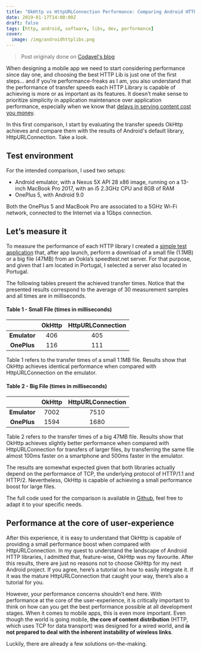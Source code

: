 ```yaml
---
title: "OkHttp vs HttpURLConnection Performance: Comparing Android HTTP Libraries"
date: 2019-01-17T14:00:00Z
draft: false
tags: [http, android, software, libs, dev, performance]
cover:
  image: /img/androidhttplibs.png
---
```


> Post originaly done on [Codavel's blog](https://blog.codavel.com/android-http-libraries-performance-comparison-okhttp-vs.-httpurlconnection)

When designing a mobile app we need to start considering performance since day one, and choosing the best HTTP Lib is just one of the first steps… and if you’re performance-freaks as I am, you also understand that the performance of transfer speeds each HTTP Library is capable of achieving is more or as important as its features. It doesn’t make sense to prioritize simplicity in application maintenance over application performance, especially when we know that [delays in serving content cost you money](https://blog.codavel.com/mobile-app-performance-1-sec-delay).

In this first comparison, I start by evaluating the transfer speeds OkHttp achieves and compare them with the results of Android's default library, HttpURLConnection. Take a look.
 
## Test environment

For the intended comparison, I used two setups:

* Android emulator, with a Nexus 5X API 28 x86 image, running on a 13-inch MacBook Pro 2017, with an i5 2.3GHz CPU and 8GB of RAM
* OnePlus 5, with Android 9.0

Both the OnePlus 5 and MacBook Pro are associated to a 5GHz Wi-Fi network, connected to the Internet via a 1Gbps connection.

## Let’s measure it

To measure the performance of each HTTP library I created a [simple test application](https://github.com/dferreira-cvl/okhttp-vs-httpurlconnection-android) that, after app launch, perform a download of a small file (1.1MB) or a big file (47MB) from an Ookla’s speedtest.net server. For that purpose, and given that I am located in Portugal, I selected a server also located in Portugal.

The following tables present the achieved transfer times. Notice that the presented results correspond to the average of 30 measurement samples and all times are in milliseconds.

#### Table 1 - Small File (times in milliseconds)

|  | **OkHttp** | **HttpURLConnection** |
|:---:|:---:|:---:|
| **Emulator** | 406 | 405 |
| **OnePlus** | 116 | 111 |
 
Table 1 refers to the transfer times of a small 1.1MB file. Results show that OkHttp achieves identical performance when compared with HttpURLConnection on the emulator.

#### Table 2 - Big File (times in milliseconds)

|  | **OkHttp** | **HttpURLConnection** |
|:---:|:---:|:---:|
| **Emulator** | 7002 | 7510 |
| **OnePlus** | 1594 | 1680 |

Table 2 refers to the transfer times of a big 47MB file. Results show that OkHttp achieves slightly better performance when compared with HttpURLConnection for transfers of larger files, by transferring the same file almost 100ms faster on a smartphone and 500ms faster in the emulator.

The results are somewhat expected given that both libraries actually depend on the performance of TCP, the underlying protocol of HTTP/1.1 and HTTP/2. Nevertheless, OkHttp is capable of achieving a small performance boost for large files.

The full code used for the comparison is available in [Github](https://github.com/dferreira-cvl/okhttp-vs-httpurlconnection-android), feel free to adapt it to your specific needs.

## Performance at the core of user-experience

After this experience, it is easy to understand that OkHttp is capable of providing a small performance boost when compared with HttpURLConnection. In my quest to understand the landscape of Android HTTP libraries, I admitted that, feature-wise, OkHttp was my favourite. After this results, there are just no reasons not to choose OkHttp for my next Android project. If you agree, here’s a tutorial on how to easily integrate it. If it was the mature HttpURLConnection that caught your way, there’s also a tutorial for you. 

However, your performance concerns shouldn’t end here. With performance at the core of the user-experience, it is critically important to think on how can you get the best performance possible at all development stages. When it comes to mobile apps, this is even more important. Even though the world is going mobile, **the core of content distribution** (HTTP, which uses TCP for data transport) was designed for a wired world, and **is not prepared to deal with the inherent instability of wireless links**.

Luckily, there are already a few solutions on-the-making.